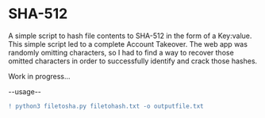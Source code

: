 # SHA-512
A simple script to hash file contents to SHA-512 in the form of a Key:value. This simple script led to a complete Account Takeover.
The web app was randomly omitting characters, so I had to find a way to recover those omitted characters in order to successfully identify and crack those hashes.

Work in progress...

--usage--

```diff
! python3 filetosha.py filetohash.txt -o outputfile.txt
```
